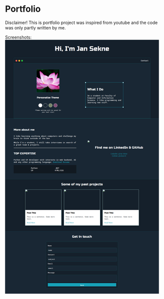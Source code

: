 # Portfolio

Disclaimer!
This is portfolio project was inspired from youtube and the code was only partly written by me.

Screenshots:
![alt text](https://github.com/sekne18/Portfolio/blob/master/images/portfolio.png?raw=true)
